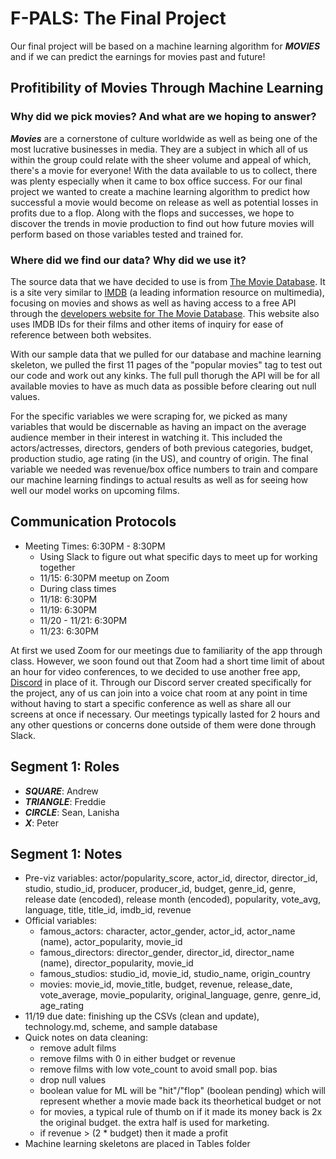 # F-PALS: The Final Project 
Our final project will be based on a machine learning algorithm for __*MOVIES*__ and if we can predict the earnings for movies past and future!

## __Profitibility of Movies Through Machine Learning__
### Why did we pick movies? And what are we hoping to answer?
__*Movies*__ are a cornerstone of culture worldwide as well as being one of the most lucrative businesses in media. They are a subject in which all of us within the group could relate with the sheer volume and appeal of which, there's a movie for everyone! With the data available to us to collect, there was plenty especially when it came to box office success. For our final project we wanted to create a machine learning algorithm to predict how successful a movie would become on release as well as potential losses in profits due to a flop. 
Along with the flops and successes, we hope to discover the trends in movie production to find out how future movies will perform based on those variables tested and trained for.

### Where did we find our data? Why did we use it?
The source data that we have decided to use is from [The Movie Database](https://www.themoviedb.org/). It is a site very similar to [IMDB](https://www.imdb.com/) (a leading information resource on multimedia), focusing on movies and shows as well as having access to a free API through the [developers website for The Movie Database](https://developers.themoviedb.org/3/getting-started/introduction). This website also uses IMDB IDs for their films and other items of inquiry for ease of reference between both websites.

With our sample data that we pulled for our database and machine learning skeleton, we pulled the first 11 pages of the "popular movies" tag to test out our code and work out any kinks. The full pull thorugh the API will be for all available movies to have as much data as possible before clearing out null values. 

For the specific variables we were scraping for, we picked as many variables that would be discernable as having an impact on the average audience member in their interest in watching it. This included the actors/actresses, directors, genders of both previous categories, budget, production studio, age rating (in the US), and country of origin. The final variable we needed was revenue/box office numbers to train and compare our machine learning findings to actual results as well as for seeing how well our model works on upcoming films. 

## Communication Protocols
* Meeting Times: 6:30PM - 8:30PM
  * Using Slack to figure out what specific days to meet up for working together
  * 11/15: 6:30PM meetup on Zoom
  * During class times
  * 11/18: 6:30PM
  * 11/19: 6:30PM
  * 11/20 - 11/21: 6:30PM
  * 11/23: 6:30PM

At first we used Zoom for our meetings due to familiarity of the app through class. However, we soon found out that Zoom had a short time limit of about an hour for video conferences, to we decided to use another free app, [Discord](discord.com) in place of it. Through our Discord server created specifically for the project, any of us can join into a voice chat room at any point in time without having to start a specific conference as well as share all our screens at once if necessary. Our meetings typically lasted for 2 hours and any other questions or concerns done outside of them were done through Slack.

## Segment 1: Roles
* __*SQUARE*__: Andrew
* __*TRIANGLE*__: Freddie
* __*CIRCLE*__: Sean, Lanisha
* __*X*__: Peter


## Segment 1: Notes
* Pre-viz variables: actor/popularity_score, actor_id, director, director_id, studio, studio_id, producer, producer_id, budget, genre_id, genre, release date (encoded), release month (encoded), popularity, vote_avg, language, title, title_id, imdb_id, revenue
* Official variables: 
  * famous_actors: character, actor_gender, actor_id, actor_name (name), actor_popularity, movie_id
  * famous_directors: director_gender, director_id, director_name (name), director_popularity, movie_id
  * famous_studios: studio_id, movie_id, studio_name, origin_country
  * movies: movie_id, movie_title, budget, revenue, release_date, vote_average, movie_popularity, original_language, genre, genre_id, age_rating
* 11/19 due date: finishing up the CSVs (clean and update), technology.md, scheme, and sample database
* Quick notes on data cleaning: 
  * remove adult films
  * remove films with 0 in either budget or revenue
  * remove films with low vote_count to avoid small pop. bias
  * drop null values
  * boolean value for ML will be "hit"/"flop" (boolean pending) which will represent whether a movie made back its theorhetical budget or not
  * for movies, a typical rule of thumb on if it made its money back is 2x the original budget. the extra half is used for marketing.
  * if revenue > (2 * budget) then it made a profit
* Machine learning skeletons are placed in Tables folder

